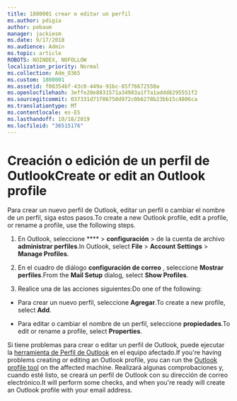 ```yaml
---
title: 1800001 crear o editar un perfil
ms.author: pdigia
author: pebaum
manager: jackiesm
ms.date: 9/17/2018
ms.audience: Admin
ms.topic: article
ROBOTS: NOINDEX, NOFOLLOW
localization_priority: Normal
ms.collection: Adm_O365
ms.custom: 1800001
ms.assetid: f08354bf-43c0-449a-91bc-85f76672550a
ms.openlocfilehash: 3effe20e8831571a34983a1f7a1addd8295551f2
ms.sourcegitcommit: 037331d71f06750d972c0b6278b23bb15c4806ca
ms.translationtype: MT
ms.contentlocale: es-ES
ms.lasthandoff: 10/18/2019
ms.locfileid: "36515176"
---
```

# <a name="create-or-edit-an-outlook-profile"></a><span data-ttu-id="7c141-102">Creación o edición de un perfil de Outlook</span><span class="sxs-lookup"><span data-stu-id="7c141-102">Create or edit an Outlook profile</span></span>

<span data-ttu-id="7c141-103">Para crear un nuevo perfil de Outlook, editar un perfil o cambiar el nombre de un perfil, siga estos pasos.</span><span class="sxs-lookup"><span data-stu-id="7c141-103">To create a new Outlook profile, edit a profile, or rename a profile, use the following steps.</span></span>
  
1. <span data-ttu-id="7c141-104">En Outlook, seleccione \*\*\*\* \> **configuración** \> de la cuenta de archivo **administrar perfiles**.</span><span class="sxs-lookup"><span data-stu-id="7c141-104">In Outlook, select **File** \> **Account Settings** \> **Manage Profiles**.</span></span>
    
2. <span data-ttu-id="7c141-105">En el cuadro de diálogo **configuración de correo** , seleccione **Mostrar perfiles**.</span><span class="sxs-lookup"><span data-stu-id="7c141-105">From the **Mail Setup** dialog, select **Show Profiles**.</span></span>
    
3. <span data-ttu-id="7c141-106">Realice una de las acciones siguientes:</span><span class="sxs-lookup"><span data-stu-id="7c141-106">Do one of the following:</span></span>
    
  - <span data-ttu-id="7c141-107">Para crear un nuevo perfil, seleccione **Agregar**.</span><span class="sxs-lookup"><span data-stu-id="7c141-107">To create a new profile, select **Add**.</span></span>
    
  - <span data-ttu-id="7c141-108">Para editar o cambiar el nombre de un perfil, seleccione **propiedades**.</span><span class="sxs-lookup"><span data-stu-id="7c141-108">To edit or rename a profile, select **Properties**.</span></span>
    
<span data-ttu-id="7c141-109">Si tiene problemas para crear o editar un perfil de Outlook, puede ejecutar la [herramienta de Perfil de Outlook](https://aka.ms/SaRA-OutlookSetupProfile) en el equipo afectado.</span><span class="sxs-lookup"><span data-stu-id="7c141-109">If you're having problems creating or editing an Outlook profile, you can run the [Outlook profile tool](https://aka.ms/SaRA-OutlookSetupProfile) on the affected machine.</span></span> <span data-ttu-id="7c141-110">Realizará algunas comprobaciones y, cuando esté listo, se creará un perfil de Outlook con su dirección de correo electrónico.</span><span class="sxs-lookup"><span data-stu-id="7c141-110">It will perform some checks, and when you're ready will create an Outlook profile with your email address.</span></span> 
  

